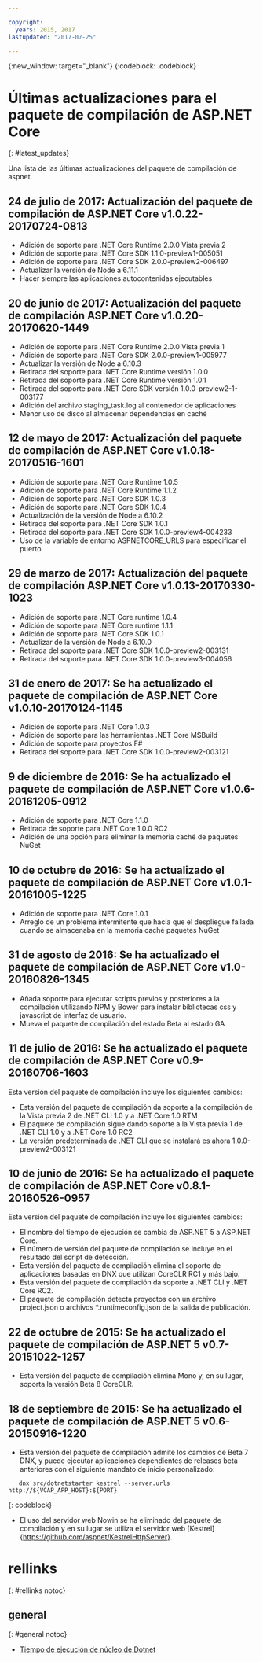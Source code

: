 ```yaml
---

copyright:
  years: 2015, 2017
lastupdated: "2017-07-25"

---
```


{:new_window: target="_blank"}
{:codeblock: .codeblock}

# Últimas actualizaciones para el paquete de compilación de ASP.NET Core
{: #latest_updates}


Una lista de las últimas actualizaciones del paquete de compilación de aspnet.

## 24 de julio de 2017: Actualización del paquete de compilación de ASP.NET Core v1.0.22-20170724-0813

* Adición de soporte para .NET Core Runtime 2.0.0 Vista previa 2
* Adición de soporte para .NET Core SDK 1.1.0-preview1-005051
* Adición de soporte para .NET Core SDK 2.0.0-preview2-006497
* Actualizar la versión de Node a 6.11.1
* Hacer siempre las aplicaciones autocontenidas ejecutables

## 20 de junio de 2017: Actualización del paquete de compilación ASP.NET Core v1.0.20-20170620-1449

* Adición de soporte para .NET Core Runtime 2.0.0 Vista previa 1
* Adición de soporte para .NET Core SDK 2.0.0-preview1-005977
* Actualizar la versión de Node a 6.10.3
* Retirada del soporte para .NET Core Runtime versión 1.0.0
* Retirada del soporte para .NET Core Runtime versión 1.0.1
* Retirada del soporte para .NET Core SDK versión 1.0.0-preview2-1-003177
* Adición del archivo staging_task.log al contenedor de aplicaciones
* Menor uso de disco al almacenar dependencias en caché

## 12 de mayo de 2017: Actualización del paquete de compilación de ASP.NET Core v1.0.18-20170516-1601

* Adición de soporte para .NET Core Runtime 1.0.5
* Adición de soporte para .NET Core Runtime 1.1.2
* Adición de soporte para .NET Core SDK 1.0.3
* Adición de soporte para .NET Core SDK 1.0.4
* Actualización de la versión de Node a 6.10.2
* Retirada del soporte para .NET Core SDK 1.0.1
* Retirada del soporte para .NET Core SDK 1.0.0-preview4-004233
* Uso de la variable de entorno ASPNETCORE_URLS para especificar el puerto

## 29 de marzo de 2017: Actualización del paquete de compilación ASP.NET Core v1.0.13-20170330-1023

* Adición de soporte para .NET Core runtime 1.0.4
* Adición de soporte para .NET Core runtime 1.1.1
* Adición de soporte para .NET Core SDK 1.0.1
* Actualizar de la versión de Node a 6.10.0
* Retirada del soporte para .NET Core SDK 1.0.0-preview2-003131
* Retirada del soporte para .NET Core SDK 1.0.0-preview3-004056

## 31 de enero de 2017: Se ha actualizado el paquete de compilación de ASP.NET Core v1.0.10-20170124-1145

* Adición de soporte para .NET Core 1.0.3
* Adición de soporte para las herramientas .NET Core MSBuild
* Adición de soporte para proyectos F#
* Retirada del soporte para .NET Core SDK 1.0.0-preview2-003121

## 9 de diciembre de 2016: Se ha actualizado el paquete de compilación de ASP.NET Core v1.0.6-20161205-0912

* Adición de soporte para .NET Core 1.1.0
* Retirada de soporte para .NET Core 1.0.0 RC2
* Adición de una opción para eliminar la memoria caché de paquetes NuGet

## 10 de octubre de 2016: Se ha actualizado el paquete de compilación de ASP.NET Core v1.0.1-20161005-1225

* Adición de soporte para .NET Core 1.0.1
* Arreglo de un problema intermitente que hacía que el despliegue fallada cuando se almacenaba en la memoria caché paquetes NuGet

## 31 de agosto de 2016: Se ha actualizado el paquete de compilación de ASP.NET Core v1.0-20160826-1345

* Añada soporte para ejecutar scripts previos y posteriores a la compilación utilizando NPM y Bower para instalar bibliotecas css y javascript de interfaz de usuario.
* Mueva el paquete de compilación del estado Beta al estado GA

## 11 de julio de 2016: Se ha actualizado el paquete de compilación de ASP.NET Core v0.9-20160706-1603

Esta versión del paquete de compilación incluye los siguientes cambios:

* Esta versión del paquete de compilación da soporte a la compilación de la Vista previa 2 de .NET CLI 1.0 y a .NET Core 1.0 RTM
* El paquete de compilación sigue dando soporte a la Vista previa 1 de .NET CLI 1.0 y a .NET Core 1.0 RC2
* La versión predeterminada de .NET CLI que se instalará es ahora 1.0.0-preview2-003121

## 10 de junio de 2016: Se ha actualizado el paquete de compilación de ASP.NET Core v0.8.1-20160526-0957

Esta versión del paquete de compilación incluye los siguientes cambios:

* El nombre del tiempo de ejecución se cambia de ASP.NET 5 a ASP.NET Core.
* El número de versión del paquete de compilación se incluye en el resultado del script de detección.
* Esta versión del paquete de compilación elimina el soporte de aplicaciones basadas en DNX que utilizan CoreCLR RC1 y más bajo.
* Esta versión del paquete de compilación da soporte a .NET CLI y .NET Core RC2.
* El paquete de compilación detecta proyectos con un archivo project.json o archivos *.runtimeconfig.json de la salida de publicación.

## 22 de octubre de 2015: Se ha actualizado el paquete de compilación de ASP.NET 5 v0.7-20151022-1257

* Esta versión del paquete de compilación elimina Mono y, en su lugar, soporta la versión Beta 8 CoreCLR.

## 18 de septiembre de 2015: Se ha actualizado el paquete de compilación de ASP.NET 5 v0.6-20150916-1220

* Esta versión del paquete de compilación admite los cambios de Beta 7 DNX, y puede ejecutar aplicaciones dependientes de releases beta anteriores con el siguiente mandato de inicio personalizado:

```
   dnx src/dotnetstarter kestrel --server.urls http://${VCAP_APP_HOST}:${PORT}
```
{: codeblock}

* El uso del servidor web Nowin se ha eliminado del paquete de compilación y en su lugar se utiliza el servidor web [Kestrel]{https://github.com/aspnet/KestrelHttpServer}.

# rellinks
{: #rellinks notoc}
## general
{: #general notoc}
* [Tiempo de ejecución de núcleo de Dotnet](index.html)
